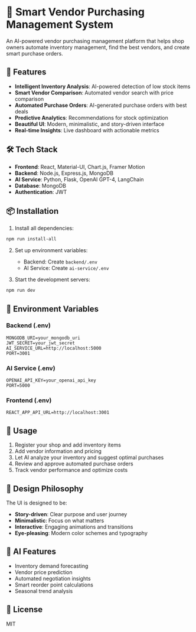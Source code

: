 # 🛒 Smart Vendor Purchasing Management System

An AI-powered vendor purchasing management platform that helps shop owners automate inventory management, find the best vendors, and create smart purchase orders.

## 🚀 Features

- **Intelligent Inventory Analysis**: AI-powered detection of low stock items
- **Smart Vendor Comparison**: Automated vendor search with price comparison
- **Automated Purchase Orders**: AI-generated purchase orders with best deals
- **Predictive Analytics**: Recommendations for stock optimization
- **Beautiful UI**: Modern, minimalistic, and story-driven interface
- **Real-time Insights**: Live dashboard with actionable metrics

## 🛠️ Tech Stack

- **Frontend**: React, Material-UI, Chart.js, Framer Motion
- **Backend**: Node.js, Express.js, MongoDB
- **AI Service**: Python, Flask, OpenAI GPT-4, LangChain
- **Database**: MongoDB
- **Authentication**: JWT

## 📦 Installation

1. Install all dependencies:
```bash
npm run install-all
```

2. Set up environment variables:
   - Backend: Create `backend/.env`
   - AI Service: Create `ai-service/.env`

3. Start the development servers:
```bash
npm run dev
```

## 🔑 Environment Variables

### Backend (.env)
```
MONGODB_URI=your_mongodb_uri
JWT_SECRET=your_jwt_secret
AI_SERVICE_URL=http://localhost:5000
PORT=3001
```

### AI Service (.env)
```
OPENAI_API_KEY=your_openai_api_key
PORT=5000
```

### Frontend (.env)
```
REACT_APP_API_URL=http://localhost:3001
```

## 📱 Usage

1. Register your shop and add inventory items
2. Add vendor information and pricing
3. Let AI analyze your inventory and suggest optimal purchases
4. Review and approve automated purchase orders
5. Track vendor performance and optimize costs

## 🎨 Design Philosophy

The UI is designed to be:
- **Story-driven**: Clear purpose and user journey
- **Minimalistic**: Focus on what matters
- **Interactive**: Engaging animations and transitions
- **Eye-pleasing**: Modern color schemes and typography

## 🤖 AI Features

- Inventory demand forecasting
- Vendor price prediction
- Automated negotiation insights
- Smart reorder point calculations
- Seasonal trend analysis

## 📄 License

MIT
